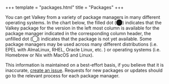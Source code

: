 +++
template = "packages.html"
title = "Packages"
+++

You can get Valkey from a variety of package managers in many different operating systems.
In the chart below, the filled dot (⬤) indicates that the Valkey package for the version in the left most column is available for the package manager indicated in the corresponding column header, the unfilled dot (◯) indicates that the package is not yet available.
Some package managers may be used across many different distributions (i.e. EPEL with AlmaLinux, RHEL, Oracle Linux, etc. ) or operating systems (i.e. Homebrew or Nix with MacOS and Linux).

This information is maintained on a best-effort basis, if you believe that it is inaccurate, [create an issue](https://github.com/valkey-io/valkey-io.github.io/issues/new/choose).
Requests for new packages or updates should go to the relevant process for each package manager.
